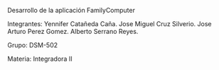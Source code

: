 Desarrollo de la aplicación FamilyComputer

Integrantes:
Yennifer Catañeda Caña.
Jose Miguel Cruz Silverio.
Jose Arturo Perez Gomez.
Alberto Serrano Reyes.

Grupo: DSM-502

Materia: Integradora II

